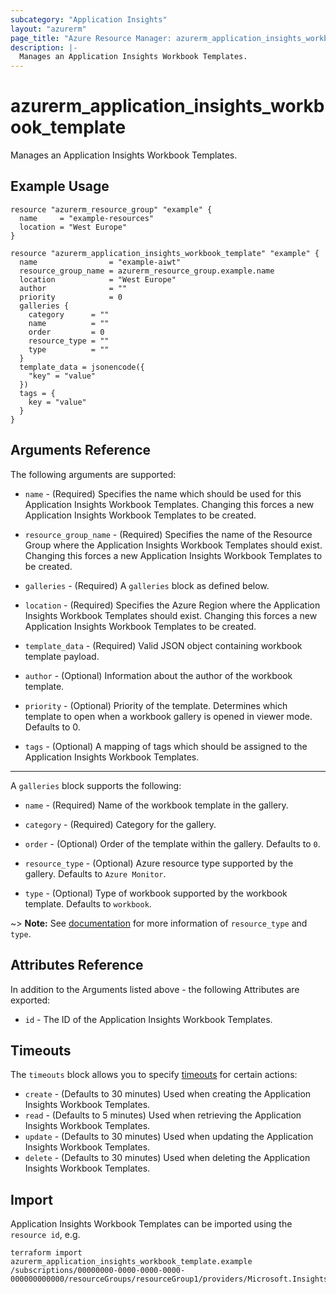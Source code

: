 ```yaml
---
subcategory: "Application Insights"
layout: "azurerm"
page_title: "Azure Resource Manager: azurerm_application_insights_workbook_template"
description: |-
  Manages an Application Insights Workbook Templates.
---
```


# azurerm_application_insights_workbook_template

Manages an Application Insights Workbook Templates.

## Example Usage

```hcl
resource "azurerm_resource_group" "example" {
  name     = "example-resources"
  location = "West Europe"
}

resource "azurerm_application_insights_workbook_template" "example" {
  name                = "example-aiwt"
  resource_group_name = azurerm_resource_group.example.name
  location            = "West Europe"
  author              = ""
  priority            = 0
  galleries {
    category      = ""
    name          = ""
    order         = 0
    resource_type = ""
    type          = ""
  }
  template_data = jsonencode({
    "key" = "value"
  })
  tags = {
    key = "value"
  }
}
```

## Arguments Reference

The following arguments are supported:

* `name` - (Required) Specifies the name which should be used for this Application Insights Workbook Templates. Changing this forces a new Application Insights Workbook Templates to be created.

* `resource_group_name` - (Required) Specifies the name of the Resource Group where the Application Insights Workbook Templates should exist. Changing this forces a new Application Insights Workbook Templates to be created.

* `galleries` - (Required) A `galleries` block as defined below.

* `location` - (Required) Specifies the Azure Region where the Application Insights Workbook Templates should exist. Changing this forces a new Application Insights Workbook Templates to be created.

* `template_data` - (Required) Valid JSON object containing workbook template payload.

* `author` - (Optional) Information about the author of the workbook template.

* `priority` - (Optional) Priority of the template. Determines which template to open when a workbook gallery is opened in viewer mode. Defaults to 0.

* `tags` - (Optional) A mapping of tags which should be assigned to the Application Insights Workbook Templates.

---

A `galleries` block supports the following:

* `name` - (Required) Name of the workbook template in the gallery.

* `category` - (Required) Category for the gallery.

* `order` - (Optional) Order of the template within the gallery. Defaults to `0`.

* `resource_type` - (Optional) Azure resource type supported by the gallery. Defaults to `Azure Monitor`.

* `type` - (Optional) Type of workbook supported by the workbook template. Defaults to `workbook`.

~> **Note:** See [documentation](https://docs.microsoft.com/en-us/azure/azure-monitor/visualize/workbooks-automate#galleries) for more information of `resource_type` and `type`.

## Attributes Reference

In addition to the Arguments listed above - the following Attributes are exported:

* `id` - The ID of the Application Insights Workbook Templates.

## Timeouts

The `timeouts` block allows you to specify [timeouts](https://www.terraform.io/docs/configuration/resources.html#timeouts) for certain actions:

* `create` - (Defaults to 30 minutes) Used when creating the Application Insights Workbook Templates.
* `read` - (Defaults to 5 minutes) Used when retrieving the Application Insights Workbook Templates.
* `update` - (Defaults to 30 minutes) Used when updating the Application Insights Workbook Templates.
* `delete` - (Defaults to 30 minutes) Used when deleting the Application Insights Workbook Templates.

## Import

Application Insights Workbook Templates can be imported using the `resource id`, e.g.

```shell
terraform import azurerm_application_insights_workbook_template.example /subscriptions/00000000-0000-0000-0000-000000000000/resourceGroups/resourceGroup1/providers/Microsoft.Insights/workbooktemplates/resource1
```
